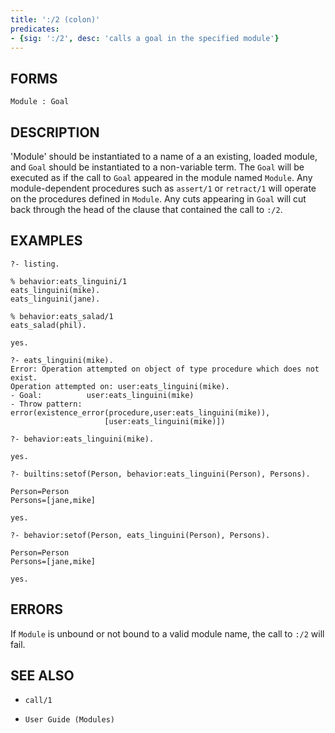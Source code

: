```yaml
---
title: ':/2 (colon)'
predicates:
- {sig: ':/2', desc: 'calls a goal in the specified module'}
---
```


## FORMS
```
Module : Goal
```
## DESCRIPTION

'Module' should be instantiated to a name of a an existing, loaded module, and `Goal` should be instantiated to a non-variable term. The `Goal` will be executed as if the call to `Goal` appeared in the module named `Module`. Any module-dependent procedures such as `assert/1` or `retract/1` will operate on the procedures defined in `Module`. Any cuts appearing in `Goal` will cut back through the head of the clause that contained the call to `:/2`.


## EXAMPLES
```
?- listing.

% behavior:eats_linguini/1
eats_linguini(mike).
eats_linguini(jane).

% behavior:eats_salad/1
eats_salad(phil).

yes.

?- eats_linguini(mike).
Error: Operation attempted on object of type procedure which does not exist.
Operation attempted on: user:eats_linguini(mike).
- Goal:          user:eats_linguini(mike)
- Throw pattern: error(existence_error(procedure,user:eats_linguini(mike)),
                     [user:eats_linguini(mike)])

?- behavior:eats_linguini(mike).

yes.

?- builtins:setof(Person, behavior:eats_linguini(Person), Persons).

Person=Person 
Persons=[jane,mike] 

yes.

?- behavior:setof(Person, eats_linguini(Person), Persons).

Person=Person 
Persons=[jane,mike] 

yes.
```
## ERRORS

If `Module` is unbound or not bound to a valid module name, the call to `:/2` will fail.


## SEE ALSO

- `call/1`

- `User Guide (Modules)`
